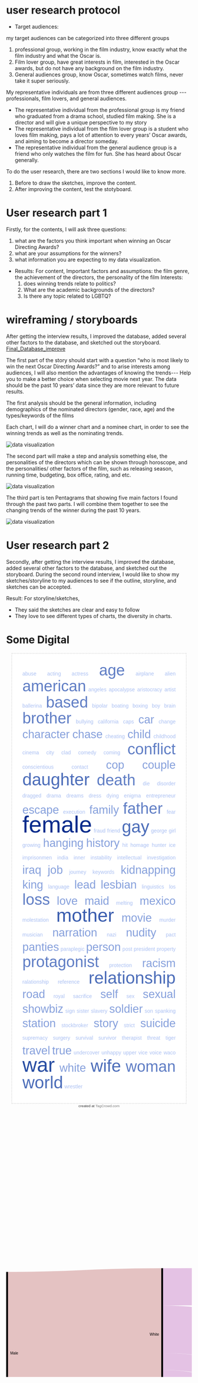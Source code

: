 # user research protocol

- Target audiences: 

my target audiences can be categorized into three different groups
   1. professional group, working in the film industry, know exactly what the film industry and what the Oscar is.
   2. Film lover group, have great interests in film, interested in the Oscar awards, but do not have any background on the film industry.
   3. General audiences group, know Oscar, sometimes watch films, never take it super seriously.



My representative individuals are from three different audiences group --- professionals, film lovers, and general audiences.

 -  The representative individual from the professional group is my friend who graduated from a drama school, studied film making. She is a director and will give a unique perspective to my story
 -  The representative individual from the film lover group is a student who loves film making, pays a lot of attention to every years’ Oscar awards, and aiming to become a director someday. 
 -  The representative individual from the general audience group is a friend who only watches the film for fun. She has heard about Oscar generally.
 
 

To do the user research, there are two sections I would like to know more.
   1. Before to draw the sketches, improve the content.
   2. After improving the content, test the stotyboard.


 # User research part 1
Firstly, for the contents, I will ask three questions:
   1. what are the factors you think important when winning an Oscar Directing Awards?
   2. what are your assumptions for the winners?
   3. what information you are expecting to my data visualization. 

- Results:
For content, 
Important factors and assumptions: the film genre, the achievement of the directors, the personality of the film
Interests: 
   1. does winning trends relate to politics? 
   2. What are the academic backgrounds of the directors? 
   3. Is there any topic related to LGBTQ?
 
 
 
 
 # wireframing / storyboards
 
After getting the interview results, I improved the database, added several other factors to the database, and sketched out the storyboard.    [Final_Database_improve](/improve.xlsx)

The first part of the story should start with a question “who is most likely to win the next Oscar Directing Awards?” and to arise interests among audiences, I will also mention the advantages of knowing the trends--- Help you to make a better choice when selecting movie next year. The data should be the past 10 years’ data since they are more relevant to future results. 


The first analysis should be the general information, including demographics of the nominated directors (gender, race, age) and the types/keywords of the films

Each chart, I will do a winner chart and a nominee chart, in order to see the winning trends as well as the nominating trends.


![data visualization](/i.png)


The second part will make a step and analysis something else, the personalities of the directors which can be shown through horoscope, and the personalities/ other factors of the film, such as releasing season, running time, budgeting, box office, rating, and etc.


![data visualization](/ii.png)


The third part is ten Pentagrams that showing five main factors I found through the past two parts. I will combine them together to see the changing trends of the winner during the past 10 years.


![data visualization](/iii.png)



# User research part 2

Secondly, after getting the interview results, I improved the database, added several other factors to the database, and sketched out the storyboard.
During the second round interview, I would like to show my sketches/storyline to my audiences to see if the outline, storyline, and sketches can be accepted.

 Result:
For storyline/sketches,
 - They said the sketches are clear and easy to follow
 - They love to see different types of charts, the diversity in charts.
 
 


# Some Digital

<!--
begin tag cloud : generated by TagCrowd.com
Feel free to modify as long as you keep this notice.

EMBEDDING INSTRUCTIONS:
1. Customize your cloud's style by editing the CSS where it says CUSTOMIZE below.
2. Insert this code in its entirety into your webpage or blog post.

This code and its rendered image are released under the Creative Commons Attribution-Noncommercial 3.0 Unported License. (http://creativecommons.org/licenses/by-nc/3.0/)

For COMMERCIAL USE LICENSING, visit https://tagcrowd.com/licensing.html
-->
<style type="text/css"><!-- #htmltagcloud{

/******************************************
 * CUSTOMIZE CLOUD CSS BELOW (optional)
 */
	font-size: 100%;
	width: auto;		/* auto or fixed width, e.g. 500px   */
	font-family:'lucida grande','trebuchet ms',arial,helvetica,sans-serif;
	background-color:#fff;
	margin:1em 1em 0 1em;
	border:2px dotted #ddd;
	padding:2em; 
/******************************************
 * END CUSTOMIZE
 */

}#htmltagcloud{line-height:2.4em;word-spacing:normal;letter-spacing:normal;text-transform:none;text-align:justify;text-indent:0}#htmltagcloud a:link{text-decoration:none}#htmltagcloud a:visited{text-decoration:none}#htmltagcloud a:hover{color:white;background-color:#05f}#htmltagcloud a:active{color:white;background-color:#03d}.wrd{padding:0;position:relative}.wrd a{text-decoration:none}.tagcloud0{font-size:1.0em;color:#ACC1F3;z-index:10}.tagcloud0 a{color:#ACC1F3}.tagcloud1{font-size:1.4em;color:#ACC1F3;z-index:9}.tagcloud1 a{color:#ACC1F3}.tagcloud2{font-size:1.8em;color:#86A0DC;z-index:8}.tagcloud2 a{color:#86A0DC}.tagcloud3{font-size:2.2em;color:#86A0DC;z-index:7}.tagcloud3 a{color:#86A0DC}.tagcloud4{font-size:2.6em;color:#607EC5;z-index:6}.tagcloud4 a{color:#607EC5}.tagcloud5{font-size:3.0em;color:#607EC5;z-index:5}.tagcloud5 a{color:#607EC5}.tagcloud6{font-size:3.3em;color:#4C6DB9;z-index:4}.tagcloud6 a{color:#4C6DB9}.tagcloud7{font-size:3.6em;color:#395CAE;z-index:3}.tagcloud7 a{color:#395CAE}.tagcloud8{font-size:3.9em;color:#264CA2;z-index:2}.tagcloud8 a{color:#264CA2}.tagcloud9{font-size:4.2em;color:#133B97;z-index:1}.tagcloud9 a{color:#133B97}.tagcloud10{font-size:4.5em;color:#002A8B;z-index:0}.tagcloud10 a{color:#002A8B}.freq{font-size:10pt !important;color:#bbb}#credit{text-align:center;color:#333;margin-bottom:0.6em;font:0.7em 'lucida grande',trebuchet,'trebuchet ms',verdana,arial,helvetica,sans-serif}#credit a:link{color:#777;text-decoration:none}#credit a:visited{color:#777;text-decoration:none}#credit a:hover{color:white;background-color:#05f}#credit a:active{text-decoration:underline}// -->
</style>

<div id="htmltagcloud"> <span id="0" class="wrd tagcloud0"><a href="#tagcloud">abuse</a></span> <span id="1" class="wrd tagcloud0"><a href="#tagcloud">acting</a></span> <span id="2" class="wrd tagcloud0"><a href="#tagcloud">actress</a></span> <span id="3" class="wrd tagcloud5"><a href="#tagcloud">age</a></span> <span id="4" class="wrd tagcloud0"><a href="#tagcloud">airplane</a></span> <span id="5" class="wrd tagcloud0"><a href="#tagcloud">alien</a></span> <span id="6" class="wrd tagcloud5"><a href="#tagcloud">american</a></span> <span id="7" class="wrd tagcloud0"><a href="#tagcloud">angeles</a></span> <span id="8" class="wrd tagcloud0"><a href="#tagcloud">apocalypse</a></span> <span id="9" class="wrd tagcloud0"><a href="#tagcloud">aristocracy</a></span> <span id="10" class="wrd tagcloud0"><a href="#tagcloud">artist</a></span> <span id="11" class="wrd tagcloud0"><a href="#tagcloud">ballerina</a></span> <span id="12" class="wrd tagcloud5"><a href="#tagcloud">based</a></span> <span id="13" class="wrd tagcloud0"><a href="#tagcloud">bipolar</a></span> <span id="14" class="wrd tagcloud0"><a href="#tagcloud">boating</a></span> <span id="15" class="wrd tagcloud0"><a href="#tagcloud">boxing</a></span> <span id="16" class="wrd tagcloud0"><a href="#tagcloud">boy</a></span> <span id="17" class="wrd tagcloud0"><a href="#tagcloud">brain</a></span> <span id="18" class="wrd tagcloud5"><a href="#tagcloud">brother</a></span> <span id="19" class="wrd tagcloud0"><a href="#tagcloud">bullying</a></span> <span id="20" class="wrd tagcloud0"><a href="#tagcloud">california</a></span> <span id="21" class="wrd tagcloud0"><a href="#tagcloud">caps</a></span> <span id="22" class="wrd tagcloud3"><a href="#tagcloud">car</a></span> <span id="23" class="wrd tagcloud0"><a href="#tagcloud">change</a></span> <span id="24" class="wrd tagcloud3"><a href="#tagcloud">character</a></span> <span id="25" class="wrd tagcloud3"><a href="#tagcloud">chase</a></span> <span id="26" class="wrd tagcloud0"><a href="#tagcloud">cheating</a></span> <span id="27" class="wrd tagcloud3"><a href="#tagcloud">child</a></span> <span id="28" class="wrd tagcloud0"><a href="#tagcloud">childhood</a></span> <span id="29" class="wrd tagcloud0"><a href="#tagcloud">cinema</a></span> <span id="30" class="wrd tagcloud0"><a href="#tagcloud">city</a></span> <span id="31" class="wrd tagcloud0"><a href="#tagcloud">clad</a></span> <span id="32" class="wrd tagcloud0"><a href="#tagcloud">comedy</a></span> <span id="33" class="wrd tagcloud0"><a href="#tagcloud">coming</a></span> <span id="34" class="wrd tagcloud5"><a href="#tagcloud">conflict</a></span> <span id="35" class="wrd tagcloud0"><a href="#tagcloud">conscientious</a></span> <span id="36" class="wrd tagcloud0"><a href="#tagcloud">contact</a></span> <span id="37" class="wrd tagcloud3"><a href="#tagcloud">cop</a></span> <span id="38" class="wrd tagcloud3"><a href="#tagcloud">couple</a></span> <span id="39" class="wrd tagcloud6"><a href="#tagcloud">daughter</a></span> <span id="40" class="wrd tagcloud5"><a href="#tagcloud">death</a></span> <span id="41" class="wrd tagcloud0"><a href="#tagcloud">die</a></span> <span id="42" class="wrd tagcloud0"><a href="#tagcloud">disorder</a></span> <span id="43" class="wrd tagcloud0"><a href="#tagcloud">dragged</a></span> <span id="44" class="wrd tagcloud0"><a href="#tagcloud">drama</a></span> <span id="45" class="wrd tagcloud0"><a href="#tagcloud">dreams</a></span> <span id="46" class="wrd tagcloud0"><a href="#tagcloud">dress</a></span> <span id="47" class="wrd tagcloud0"><a href="#tagcloud">dying</a></span> <span id="48" class="wrd tagcloud0"><a href="#tagcloud">enigma</a></span> <span id="49" class="wrd tagcloud0"><a href="#tagcloud">entrepreneur</a></span> <span id="50" class="wrd tagcloud3"><a href="#tagcloud">escape</a></span> <span id="51" class="wrd tagcloud0"><a href="#tagcloud">execution</a></span> <span id="52" class="wrd tagcloud3"><a href="#tagcloud">family</a></span> <span id="53" class="wrd tagcloud5"><a href="#tagcloud">father</a></span> <span id="54" class="wrd tagcloud0"><a href="#tagcloud">fear</a></span> <span id="55" class="wrd tagcloud10"><a href="#tagcloud">female</a></span> <span id="56" class="wrd tagcloud0"><a href="#tagcloud">fraud</a></span> <span id="57" class="wrd tagcloud0"><a href="#tagcloud">friend</a></span> <span id="58" class="wrd tagcloud6"><a href="#tagcloud">gay</a></span> <span id="59" class="wrd tagcloud0"><a href="#tagcloud">george</a></span> <span id="60" class="wrd tagcloud0"><a href="#tagcloud">girl</a></span> <span id="61" class="wrd tagcloud0"><a href="#tagcloud">growing</a></span> <span id="62" class="wrd tagcloud3"><a href="#tagcloud">hanging</a></span> <span id="63" class="wrd tagcloud3"><a href="#tagcloud">history</a></span> <span id="64" class="wrd tagcloud0"><a href="#tagcloud">hit</a></span> <span id="65" class="wrd tagcloud0"><a href="#tagcloud">homage</a></span> <span id="66" class="wrd tagcloud0"><a href="#tagcloud">hunter</a></span> <span id="67" class="wrd tagcloud0"><a href="#tagcloud">ice</a></span> <span id="68" class="wrd tagcloud0"><a href="#tagcloud">imprisonmen</a></span> <span id="69" class="wrd tagcloud0"><a href="#tagcloud">india</a></span> <span id="70" class="wrd tagcloud0"><a href="#tagcloud">inner</a></span> <span id="71" class="wrd tagcloud0"><a href="#tagcloud">instability</a></span> <span id="72" class="wrd tagcloud0"><a href="#tagcloud">intellectual</a></span> <span id="73" class="wrd tagcloud0"><a href="#tagcloud">investigation</a></span> <span id="74" class="wrd tagcloud3"><a href="#tagcloud">iraq</a></span> <span id="75" class="wrd tagcloud3"><a href="#tagcloud">job</a></span> <span id="76" class="wrd tagcloud0"><a href="#tagcloud">journey</a></span> <span id="77" class="wrd tagcloud0"><a href="#tagcloud">keywords</a></span> <span id="78" class="wrd tagcloud3"><a href="#tagcloud">kidnapping</a></span> <span id="79" class="wrd tagcloud3"><a href="#tagcloud">king</a></span> <span id="80" class="wrd tagcloud0"><a href="#tagcloud">language</a></span> <span id="81" class="wrd tagcloud3"><a href="#tagcloud">lead</a></span> <span id="82" class="wrd tagcloud3"><a href="#tagcloud">lesbian</a></span> <span id="83" class="wrd tagcloud0"><a href="#tagcloud">linguistics</a></span> <span id="84" class="wrd tagcloud0"><a href="#tagcloud">los</a></span> <span id="85" class="wrd tagcloud5"><a href="#tagcloud">loss</a></span> <span id="86" class="wrd tagcloud3"><a href="#tagcloud">love</a></span> <span id="87" class="wrd tagcloud3"><a href="#tagcloud">maid</a></span> <span id="88" class="wrd tagcloud0"><a href="#tagcloud">melting</a></span> <span id="89" class="wrd tagcloud3"><a href="#tagcloud">mexico</a></span> <span id="90" class="wrd tagcloud0"><a href="#tagcloud">molestation</a></span> <span id="91" class="wrd tagcloud7"><a href="#tagcloud">mother</a></span> <span id="92" class="wrd tagcloud3"><a href="#tagcloud">movie</a></span> <span id="93" class="wrd tagcloud0"><a href="#tagcloud">murder</a></span> <span id="94" class="wrd tagcloud0"><a href="#tagcloud">musician</a></span> <span id="95" class="wrd tagcloud3"><a href="#tagcloud">narration</a></span> <span id="96" class="wrd tagcloud0"><a href="#tagcloud">nazi</a></span> <span id="97" class="wrd tagcloud3"><a href="#tagcloud">nudity</a></span> <span id="98" class="wrd tagcloud0"><a href="#tagcloud">pact</a></span> <span id="99" class="wrd tagcloud3"><a href="#tagcloud">panties</a></span> <span id="100" class="wrd tagcloud0"><a href="#tagcloud">paraplegic</a></span> <span id="101" class="wrd tagcloud3"><a href="#tagcloud">person</a></span> <span id="102" class="wrd tagcloud0"><a href="#tagcloud">post</a></span> <span id="103" class="wrd tagcloud0"><a href="#tagcloud">president</a></span> <span id="104" class="wrd tagcloud0"><a href="#tagcloud">property</a></span> <span id="105" class="wrd tagcloud5"><a href="#tagcloud">protagonist</a></span> <span id="106" class="wrd tagcloud0"><a href="#tagcloud">protection</a></span> <span id="107" class="wrd tagcloud3"><a href="#tagcloud">racism</a></span> <span id="108" class="wrd tagcloud0"><a href="#tagcloud">ralationship</a></span> <span id="109" class="wrd tagcloud0"><a href="#tagcloud">reference</a></span> <span id="110" class="wrd tagcloud6"><a href="#tagcloud">relationship</a></span> <span id="111" class="wrd tagcloud3"><a href="#tagcloud">road</a></span> <span id="112" class="wrd tagcloud0"><a href="#tagcloud">royal</a></span> <span id="113" class="wrd tagcloud0"><a href="#tagcloud">sacrifice</a></span> <span id="114" class="wrd tagcloud3"><a href="#tagcloud">self</a></span> <span id="115" class="wrd tagcloud0"><a href="#tagcloud">sex</a></span> <span id="116" class="wrd tagcloud3"><a href="#tagcloud">sexual</a></span> <span id="117" class="wrd tagcloud3"><a href="#tagcloud">showbiz</a></span> <span id="118" class="wrd tagcloud0"><a href="#tagcloud">sign</a></span> <span id="119" class="wrd tagcloud0"><a href="#tagcloud">sister</a></span> <span id="120" class="wrd tagcloud0"><a href="#tagcloud">slavery</a></span> <span id="121" class="wrd tagcloud3"><a href="#tagcloud">soldier</a></span> <span id="122" class="wrd tagcloud0"><a href="#tagcloud">son</a></span> <span id="123" class="wrd tagcloud0"><a href="#tagcloud">spanking</a></span> <span id="124" class="wrd tagcloud3"><a href="#tagcloud">station</a></span> <span id="125" class="wrd tagcloud0"><a href="#tagcloud">stockbroker</a></span> <span id="126" class="wrd tagcloud3"><a href="#tagcloud">story</a></span> <span id="127" class="wrd tagcloud0"><a href="#tagcloud">strict</a></span> <span id="128" class="wrd tagcloud3"><a href="#tagcloud">suicide</a></span> <span id="129" class="wrd tagcloud0"><a href="#tagcloud">supremacy</a></span> <span id="130" class="wrd tagcloud0"><a href="#tagcloud">surgery</a></span> <span id="131" class="wrd tagcloud0"><a href="#tagcloud">survival</a></span> <span id="132" class="wrd tagcloud0"><a href="#tagcloud">survivor</a></span> <span id="133" class="wrd tagcloud0"><a href="#tagcloud">therapist</a></span> <span id="134" class="wrd tagcloud0"><a href="#tagcloud">threat</a></span> <span id="135" class="wrd tagcloud0"><a href="#tagcloud">tiger</a></span> <span id="136" class="wrd tagcloud3"><a href="#tagcloud">travel</a></span> <span id="137" class="wrd tagcloud3"><a href="#tagcloud">true</a></span> <span id="138" class="wrd tagcloud0"><a href="#tagcloud">undercover</a></span> <span id="139" class="wrd tagcloud0"><a href="#tagcloud">unhappy</a></span> <span id="140" class="wrd tagcloud0"><a href="#tagcloud">upper</a></span> <span id="141" class="wrd tagcloud0"><a href="#tagcloud">vice</a></span> <span id="142" class="wrd tagcloud0"><a href="#tagcloud">voice</a></span> <span id="143" class="wrd tagcloud0"><a href="#tagcloud">waco</a></span> <span id="144" class="wrd tagcloud8"><a href="#tagcloud">war</a></span> <span id="145" class="wrd tagcloud3"><a href="#tagcloud">white</a></span> <span id="146" class="wrd tagcloud6"><a href="#tagcloud">wife</a></span> <span id="147" class="wrd tagcloud5"><a href="#tagcloud">woman</a></span> <span id="148" class="wrd tagcloud6"><a href="#tagcloud">world</a></span> <span id="149" class="wrd tagcloud0"><a href="#tagcloud">wrestler</a></span> </div><div id="credit">created at <a href="https://tagcrowd.com">TagCrowd.com</a></div>

<!-- end tag cloud : generated by TagCrowd.com : please keep this notice -->




<script src="//cdn.wordart.com/wordart.min.js" async defer></script>
<div style="width: 400px; height: 400px;" data-wordart-src="//cdn.wordart.com/json/65ku55wj65ua" data-wordart-show-attribution></div>







<svg width="847" height="520" xmlns="http://www.w3.org/2000/svg"><g transform="translate(0, 10)"><g class="links" fill="none" stroke-opacity="0.4"><path d="M5,451.9999999999999C213,451.9999999999999,213,490.3999999999997,421,490.3999999999997" stroke-width="9.2" style="stroke: rgb(191, 105, 105);"></path><path d="M5,424.39999999999986C213,424.39999999999986,213,452.80000000000007,421,452.80000000000007" stroke-width="46" style="stroke: rgb(191, 105, 105);"></path><path d="M5,378.39999999999986C213,378.39999999999986,213,396.8000000000002,421,396.8000000000002" stroke-width="46" style="stroke: rgb(191, 105, 105);"></path><path d="M5,185.19999999999985C213,185.19999999999985,213,175.20000000000024,421,175.20000000000024" stroke-width="340.4" style="stroke: rgb(191, 105, 105);"></path><path d="M5,475.8C213,475.8,213,354.6000000000002,421,354.6000000000002" stroke-width="18.4" style="stroke: rgb(191, 191, 105);"></path><path d="M426,490.3999999999997C634,490.3999999999997,634,160.99999999999986,842,160.99999999999986" stroke-width="9.2" style="stroke: rgb(105, 191, 105);"></path><path d="M426,471.20000000000005C634,471.20000000000005,634,448.60000000000014,842,448.60000000000014" stroke-width="9.2" style="stroke: rgb(105, 191, 191);"></path><path d="M426,457.40000000000003C634,457.40000000000003,634,378.79999999999995,842,378.79999999999995" stroke-width="18.4" style="stroke: rgb(105, 191, 191);"></path><path d="M426,443.6000000000001C634,443.6000000000001,634,309,842,309" stroke-width="9.2" style="stroke: rgb(105, 191, 191);"></path><path d="M426,434.4000000000001C634,434.4000000000001,634,151.79999999999987,842,151.79999999999987" stroke-width="9.2" style="stroke: rgb(105, 191, 191);"></path><path d="M426,396.8000000000002C634,396.8000000000002,634,124.19999999999987,842,124.19999999999987" stroke-width="46" style="stroke: rgb(105, 105, 191);"></path><path d="M426,304.0000000000002C634,304.0000000000002,634,421.0000000000001,842,421.0000000000001" stroke-width="46" style="stroke: rgb(191, 105, 191);"></path><path d="M426,170.60000000000025C634,170.60000000000025,634,240,842,240" stroke-width="128.79999999999998" style="stroke: rgb(191, 105, 191);"></path><path d="M426,55.60000000000025C634,55.60000000000025,634,50.59999999999988,842,50.59999999999988" stroke-width="101.19999999999999" style="stroke: rgb(191, 105, 191);"></path><path d="M426,258.0000000000002C634,258.0000000000002,634,346.59999999999997,842,346.59999999999997" stroke-width="46" style="stroke: rgb(191, 105, 191);"></path><path d="M426,345.4000000000002C634,345.4000000000002,634,481.6,842,481.6" stroke-width="36.8" style="stroke: rgb(191, 105, 191);"></path></g><g class="nodes" font-family="Arial, Helvetica" font-size="10"><g><rect x="842" y="323.59999999999997" height="64.40000000000015" width="5" fill="#000"></rect><text x="836" y="355.80000000000007" dy="0.35em" text-anchor="end">30-39</text></g><g><rect x="842" y="175.60000000000002" height="137.99999999999994" width="5" fill="#000"></rect><text x="836" y="244.6" dy="0.35em" text-anchor="end">40-49</text></g><g><rect x="842" y="-1.1368683772161603e-13" height="165.60000000000014" width="5" fill="#000"></rect><text x="836" y="82.79999999999995" dy="0.35em" text-anchor="end">50-59</text></g><g><rect x="842" y="398.0000000000001" height="55.19999999999993" width="5" fill="#000"></rect><text x="836" y="425.6000000000001" dy="0.35em" text-anchor="end">60-69</text></g><g><rect x="842" y="463.20000000000005" height="36.80000000000007" width="5" fill="#000"></rect><text x="836" y="481.6000000000001" dy="0.35em" text-anchor="end">70-79</text></g><g><rect x="0" y="466.6" height="18.40000000000009" width="5" fill="#000"></rect><text x="11" y="475.80000000000007" dy="0.35em" text-anchor="start">Female</text></g><g><rect x="0" y="14.999999999999858" height="441.6000000000002" width="5" fill="#000"></rect><text x="11" y="235.79999999999995" dy="0.35em" text-anchor="start">Male</text></g><g><rect x="421" y="485.79999999999967" height="9.200000000000045" width="5" fill="#000"></rect><text x="415" y="490.3999999999997" dy="0.35em" text-anchor="end">Asian</text></g><g><rect x="421" y="429.80000000000007" height="45.9999999999996" width="5" fill="#000"></rect><text x="415" y="452.79999999999984" dy="0.35em" text-anchor="end">Black</text></g><g><rect x="421" y="373.8000000000002" height="45.999999999999886" width="5" fill="#000"></rect><text x="415" y="396.8000000000001" dy="0.35em" text-anchor="end">Mexican</text></g><g><rect x="421" y="5.000000000000256" height="358.79999999999995" width="5" fill="#000"></rect><text x="415" y="184.40000000000023" dy="0.35em" text-anchor="end">White</text></g></g></g></svg>







